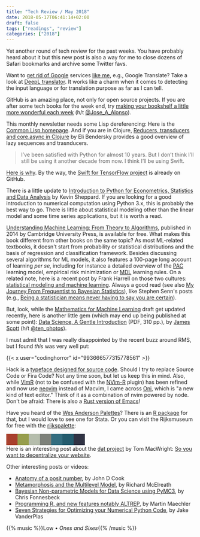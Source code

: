 ```yaml
---
title: "Tech Review / May 2018"
date: 2018-05-17T06:41:14+02:00
draft: false
tags: ["readings", "review"]
categories: ["2018"]
---
```


Yet another round of tech review for the past weeks. You have probably heard about it but this new post is also a way for me to close dozens of Safari bookmarks and archive some Twitter favs.

<!--more-->

Want to [get rid of Google](https://spreadprivacy.com/how-to-remove-google/) services [like me](/post/goodbye-google/), e.g., Google Translate? Take a look at [DeepL translator](https://www.deepl.com/translator). It works like a charm when it comes to detecting the input language or for translation purpose as far as I can tell.

GitHub is an amazing place, not only for open source projects. If you are after some tech books for the week end, try [making your bookshelf a little more wonderful each week](https://github.com/TechBookHunter) (h/t [@Jose_A_Alonso](https://twitter.com/Jose_A_Alonso/status/994517457405607936)).

This monthly newsletter needs some Lisp dereferencing: Here is the [Common Lisp homepage](http://lisp-lang.org). And if you are in Clojure, [Reducers, transducers and core.async in Clojure](https://eli.thegreenplace.net/2017/reducers-transducers-and-coreasync-in-clojure/) by Eli Bendersky provides a good overview of lazy sequences and trasnducers.

> I’ve been satisfied with Python for almost 10 years. But I don’t think I’ll still be using it another decade from now. I think I’ll be using Swift.

[Here is why](https://heartbeat.fritz.ai/why-data-scientists-should-start-learning-swift-66c3643e0d0d). By the way, the [Swift for TensorFlow project](https://github.com/tensorflow/swift) is already on GitHub.

There is a little update to [Introduction to Python for Econometrics, Statistics and Data Analysis](https://www.kevinsheppard.com/Python_for_Econometrics) by Kevin Sheppard. If you are looking for a good introduction to numerical computation using Python 3.x, this is probably the best way to go. There is little about statistical modeling other than the linear model and some time series applications, but it is worth a read.

[Understanding Machine Learning: From Theory to Algorithms](http://www.cs.huji.ac.il/~shais/UnderstandingMachineLearning/), published in 2014 by Cambridge University Press, is available for free. What makes this book different from other books on the same topic? As most ML-related textbooks, it doesn't start from probability or statistical distributions and the basis of regression and classification framework. Besides discussing several algorithms for ML models, it also features a 100-page long account of learning _per se_, including for instance a detailed overview of the [PAC](https://en.wikipedia.org/wiki/Probably_approximately_correct_learning) learning model, empirical risk minimization or [MDL](https://en.wikipedia.org/wiki/Minimum_description_length) learning rules. On a related note, here is a recent post by Frank Harrell on those two cultures: [statistical modeling and machine learning](http://www.fharrell.com/post/stat-ml/). Always a good read (see also [My Journey From Frequentist to Bayesian Statistics](http://www.fharrell.com/post/journey/)), like Stephen Senn's posts (e.g., [Being a statistician means never having to say you are certain](https://errorstatistics.com/2018/01/13/s-senn-being-a-statistician-means-never-having-to-say-you-are-certain-guest-post/)).

But, look, while the [Mathematics for Machine Learning](https://mml-book.github.io) draft get updated recently, here is another little gem (which may end up being published at some point): [Data Science, A Gentle Introduction](https://jgscott.github.io/STA371H_Spring2018/files/DataScience.pdf) (PDF, 310 pp.), by [James Scott](http://jgscott.github.io/books/) (h/t [@ten_photos](https://twitter.com/ten_photos/status/994662266971742208)).

I must admit that I was really disappointed by the recent buzz around RMS, but I found _this_ was very well put:

{{< x user="codinghorror" id="993666577315778561" >}}

Hack is a [typeface designed for source code](https://sourcefoundry.org/hack/). Should I try to replace Source Code or Fira Code? Not any time soon, but let us keep this in mind. Also, while [VimR](http://vimr.org) (not to be confused with the [NVim-R](https://github.com/jalvesaq/Nvim-R) plugin) has been refined and now use [neovim](https://neovim.io) instead of Macvim, I came across [Oni](https://onivim.github.io/oni-docs/#/), which is "a new kind of text editor." Think of it as a combination of nvim powered by node. Don't be afraid: There is also a [Rust version of Emacs](https://github.com/Wilfred/remacs)!

Have you heard of the [Wes Anderson Palettes](https://wesandersonpalettes.tumblr.com)? There is an [R package](https://github.com/karthik/wesanderson/) for that, but I would love to see one for Stata. Or you can visit the Rijksmuseum for free with the [rijkspalette](https://vankesteren.github.io/rijkspalette/):

<div style="width:30px;height:30px;background:#A8402D;float:left"></div>
<div style="width:30px;height:30px;background:#969D4C;float:left"></div>
<div style="width:30px;height:30px;background:#B5BDAC;float:left"></div>
<div style="width:30px;height:30px;background:#7D817A;float:left"></div>
<div style="width:30px;height:30px;background:#336D7F;float:left"></div>
<div style="width:30px;height:30px;background:#235B6D;float:left"></div>
<div style="width:30px;height:30px;background:#303344;float:left"></div>
<br />

Here is an interesting post about the [dat project](https://datproject.org) by Tom MacWright: [So you want to decentralize your website](https://macwright.org/2017/07/20/decentralize-your-website.html).

Other interesting posts or videos:

- [Anatomy of a posit number](https://www.johndcook.com/blog/2018/04/11/anatomy-of-a-posit-number/), by John D Cook
- [Metamorphosis and the Multilevel Model](http://elevanth.org/blog/2017/09/07/metamorphosis-multilevel-model/), by Richard McElreath
- [Bayesian Non-parametric Models for Data Science using PyMC3](https://www.youtube.com/watch?v=-sIOMs4MSuA), by Chris Fonnesbeck
- [Programming R, and new features notably ALTREP](http://stat.ethz.ch/~maechler/U/R/eRum_2018_ProgR-ALTREP.html), by Martin Maechler
- [Seven Strategies for Optimizing your Numerical Python Code](https://speakerdeck.com/jakevdp/seven-strategies-for-optimizing-numerical-code), by Jake VanderPlas

{{% music %}}Low • _Ones and Sixes_{{% /music %}}
